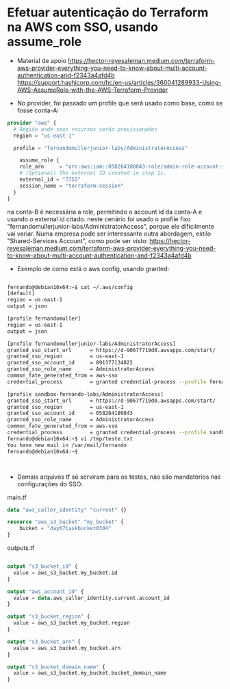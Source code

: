  

# ##################################################################################################################################################
# ##################################################################################################################################################
# ##################################################################################################################################################
# Efetuar autenticação do Terraform na AWS com SSO, usando assume_role

- Material de apoio
<https://hector-reyesaleman.medium.com/terraform-aws-provider-everything-you-need-to-know-about-multi-account-authentication-and-f2343a4afd4b>
<https://support.hashicorp.com/hc/en-us/articles/360041289933-Using-AWS-AssumeRole-with-the-AWS-Terraform-Provider>


- No provider, foi passado um profile que será usado como base, como se fosse conta-A:

~~~~tf
provider "aws" {
  # Região onde seus recursos serão provisionados
  region = "us-east-1"

  profile = "fernandomullerjunior-labs/AdministratorAccess"

    assume_role {
    role_arn     = "arn:aws:iam::058264180843:role/admin-role-account-sandbox"
    # (Optional) The external ID created in step 1c.
    external_id = "7755"
    session_name = "terraform-session"
  }
}

~~~~

na conta-B é necessária a role, permitindo o account id da conta-A e usando o external id citado.
neste cenário foi usado o profile fixo "fernandomullerjunior-labs/AdministratorAccess", porque ele dificilmente vai variar.
Numa empresa pode ser interessante outra abordagem, estilo "Shared-Services Account", como pode ser visto:
<https://hector-reyesaleman.medium.com/terraform-aws-provider-everything-you-need-to-know-about-multi-account-authentication-and-f2343a4afd4b>


- Exemplo de como está o aws config, usando granted:

~~~~bash

fernando@debian10x64:~$ cat ~/.aws/config
[default]
region = us-east-1
output = json

[profile fernandomuller]
region = us-east-1
output = json

[profile fernandomullerjunior-labs/AdministratorAccess]
granted_sso_start_url      = https://d-9067f719d0.awsapps.com/start/
granted_sso_region         = us-east-1
granted_sso_account_id     = 891377134822
granted_sso_role_name      = AdministratorAccess
common_fate_generated_from = aws-sso
credential_process         = granted credential-process --profile fernandomullerjunior-labs/AdministratorAccess

[profile sandbox-fernando-labs/AdministratorAccess]
granted_sso_start_url      = https://d-9067f719d0.awsapps.com/start/
granted_sso_region         = us-east-1
granted_sso_account_id     = 058264180843
granted_sso_role_name      = AdministratorAccess
common_fate_generated_from = aws-sso
credential_process         = granted credential-process --profile sandbox-fernando-labs/AdministratorAccess
fernando@debian10x64:~$ vi /tmp/teste.txt
You have new mail in /var/mail/fernando
fernando@debian10x64:~$




~~~~



- Demais arquivos tf só serviram para os testes, não são mandatórios nas configurações do SSO:

main.tf

~~~~tf
data "aws_caller_identity" "current" {}

resource "aws_s3_bucket" "my_bucket" {
    bucket = "day67taskbucket0304"
}
~~~~

outputs.tf

~~~~tf

output "s3_bucket_id" {
  value = aws_s3_bucket.my_bucket.id
}

output "aws_account_id" {
  value = data.aws_caller_identity.current.account_id
}

output "s3_bucket_region" {
  value = aws_s3_bucket.my_bucket.region
}

output "s3_bucket_arn" {
  value = aws_s3_bucket.my_bucket.arn
}

output "s3_bucket_domain_name" {
  value = aws_s3_bucket.my_bucket.bucket_domain_name
}

~~~~